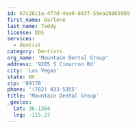 ```yaml
---
id: b7c28c1a-477d-4ea9-843f-59ea28865989
first_name: Darlene
last_name: Teddy
license: DDS
services:
  - dentist
category: Dentists
org_name: 'Mountain Dental Group'
address: '9285 S Cimarron Rd'
city: 'Las Vegas'
state: NV
zip: '89178'
phone: '(702) 433-5355'
title: 'Mountain Dental Group'
_geoloc:
  lat: 36.1384
  lng: -115.27
---
```

